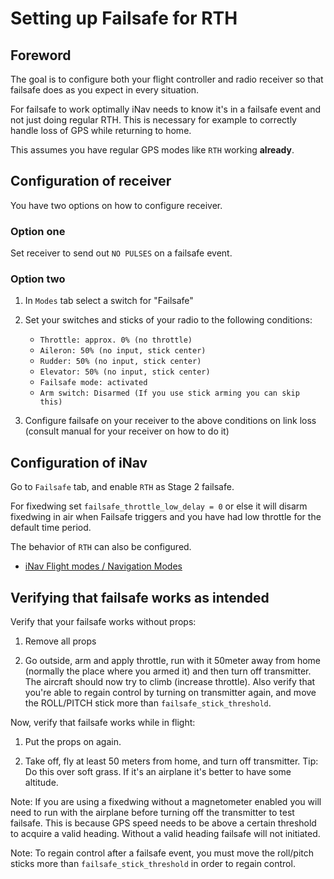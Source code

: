 # Setting up Failsafe for RTH

## Foreword

The goal is to configure both your flight controller and radio receiver so that failsafe does as you expect in every situation.

For failsafe to work optimally iNav needs to know it's in a failsafe event and not just doing regular RTH. This is necessary for example to correctly handle loss of GPS while returning to home.

This assumes you have regular GPS modes like `RTH` working **already**.

## Configuration of receiver

You have two options on how to configure receiver.

### Option one

Set receiver to send out `NO PULSES` on a failsafe event.

### Option two

1. In `Modes` tab select a switch for "Failsafe"

1. Set your switches and sticks of your radio to the following conditions:

    -  `Throttle: approx. 0% (no throttle)`
    -  `Aileron: 50% (no input, stick center)`
    -  `Rudder: 50% (no input, stick center)`
    -  `Elevator: 50% (no input, stick center)`
    -  `Failsafe mode: activated`
    -  `Arm switch: Disarmed (If you use stick arming you can skip this)`

1. Configure failsafe on your receiver to the above conditions on link loss (consult manual for your receiver on how to do it)

## Configuration of iNav

Go to `Failsafe` tab, and enable `RTH` as Stage 2 failsafe.

For fixedwing set `failsafe_throttle_low_delay = 0` or else it will disarm fixedwing in air when Failsafe triggers  and you have had low throttle for the default time period.

The behavior of `RTH` can also be configured.

 - [iNav Flight modes / Navigation Modes](/iNavFlight/inav/wiki/Navigation-modes#rth-altitude-control-modes)

## Verifying that failsafe works as intended

Verify that your failsafe works without props:

1. Remove all props

1. Go outside, arm and apply throttle, run with it 50meter away from home (normally the place where you armed it) and then turn off transmitter. The aircraft should now try to climb (increase throttle). Also verify that you're able to regain control by turning on transmitter again, and move the ROLL/PITCH stick more than `failsafe_stick_threshold`.

Now, verify that failsafe works while in flight:

1. Put the props on again.

1. Take off, fly at least 50 meters from home, and turn off transmitter. Tip: Do this over soft grass. If it's an airplane it's better to have some altitude.

Note: If you are using a fixedwing without a magnetometer enabled you will need to run with the airplane before turning off the transmitter to test failsafe. This is because GPS speed needs to be above a certain threshold to acquire a valid heading. Without a valid heading failsafe will not initiated.

Note: To regain control after a failsafe event, you must move the roll/pitch sticks more than `failsafe_stick_threshold` in order to regain control.
